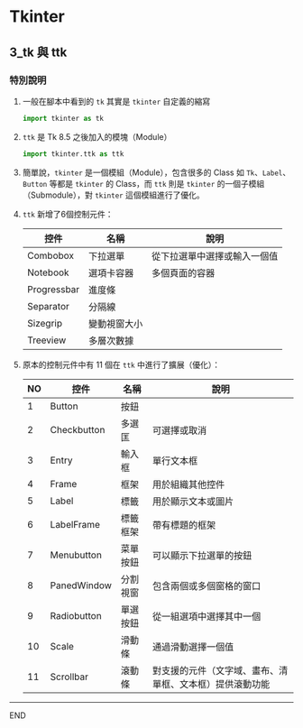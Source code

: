 # Tkinter

## 3_tk 與 ttk

### 特別說明

1. 一般在腳本中看到的 `tk` 其實是 `tkinter` 自定義的縮寫

   ```python
   import tkinter as tk
   ```
2. `ttk` 是 Tk 8.5 之後加入的模塊（Module）

   ```python
   import tkinter.ttk as ttk
   ```
3. 簡單說，`tkinter` 是一個模組（Module），包含很多的 Class 如 `Tk`、`Label`、`Button` 等都是 `tkinter` 的 Class，而 `ttk` 則是 `tkinter` 的一個子模組（Submodule），對 `tkinter` 這個模組進行了優化。
4. `ttk` 新增了6個控制元件：

   | 控件        | 名稱         | 說明                         |
   | ----------- | ------------ | ---------------------------- |
   | Combobox    | 下拉選單     | 從下拉選單中選擇或輸入一個值 |
   | Notebook    | 選項卡容器   | 多個頁面的容器               |
   | Progressbar | 進度條       |                              |
   | Separator   | 分隔線       |                              |
   | Sizegrip    | 變動視窗大小 |                              |
   | Treeview    | 多層次數據   |                              |
5. 原本的控制元件中有 11 個在 `ttk` 中進行了擴展（優化）：

   | NO | 控件        | 名稱     | 說明                                                     |
   | -- | ----------- | -------- | -------------------------------------------------------- |
   | 1  | Button      | 按鈕     |                                                          |
   | 2  | Checkbutton | 多選匡   | 可選擇或取消                                             |
   | 3  | Entry       | 輸入框   | 單行文本框                                               |
   | 4  | Frame       | 框架     | 用於組織其他控件                                         |
   | 5  | Label       | 標籤     | 用於顯示文本或圖片                                       |
   | 6  | LabelFrame  | 標籤框架 | 帶有標題的框架                                           |
   | 7  | Menubutton  | 菜單按鈕 | 可以顯示下拉選單的按鈕                                   |
   | 8  | PanedWindow | 分割視窗 | 包含兩個或多個窗格的窗口                                 |
   | 9  | Radiobutton | 單選按鈕 | 從一組選項中選擇其中一個                                 |
   | 10 | Scale       | 滑動條   | 通過滑動選擇一個值                                       |
   | 11 | Scrollbar   | 滾動條   | 對支援的元件（文字域、畫布、清單框、文本框）提供滾動功能 |

---

END
